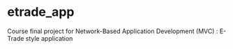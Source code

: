 # etrade_app
Course final project for Network-Based Application Development (MVC) : E-Trade style application
